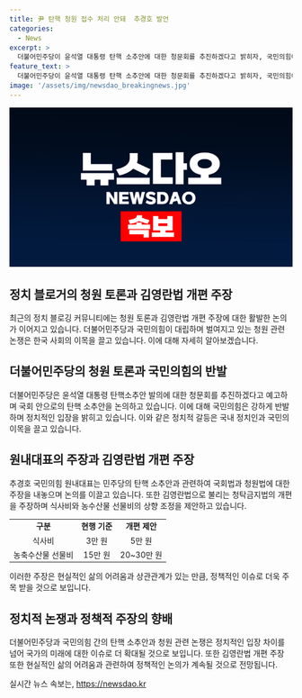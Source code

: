 ```yaml
---
title: 尹 탄핵 청원 접수 처리 안돼  추경호 발언
categories:
  - News
excerpt: >
  더불어민주당이 윤석열 대통령 탄핵 소추안에 대한 청문회를 추진하겠다고 밝히자, 국민의힘이 반발했다. 이에 원내대표는 대통령 탄핵 청원은 수리해선 안된다고 주장하며, 해당 청원 주도자에 대한 비판도 이어졌다. 또한 김영란법 개편을 주장하여 식사비와 선물비의 상향을 제안했다.
feature_text: >
  더불어민주당이 윤석열 대통령 탄핵 소추안에 대한 청문회를 추진하겠다고 밝히자, 국민의힘이 반발했다. 이에 원내대표는 대통령 탄핵 청원은 수리해선 안된다고 주장하며, 해당 청원 주도자에 대한 비판도 이어졌다. 또한 김영란법 개편을 주장하여 식사비와 선물비의 상향을 제안했다.
image: '/assets/img/newsdao_breakingnews.jpg'
---
```


<p><img src="/assets/img/newsdao_breakingnews.jpg" alt="ontimetimes 속보" /></p>

<h2 data-ke-size="size26">정치 블로거의 청원 토론과 김영란법 개편 주장</h2>

<p data-ke-size="size16">최근의 정치 블로깅 커뮤니티에는 청원 토론과 김영란법 개편 주장에 대한 활발한 논의가 이어지고 있습니다. 더불어민주당과 국민의힘이 대립하며 벌여지고 있는 청원 관련 논쟁은 한국 사회의 이목을 끌고 있습니다. 이에 대해 자세히 알아보겠습니다.</p>

<h2 data-ke-size="size24">더불어민주당의 청원 토론과 국민의힘의 반발</h2>

<p data-ke-size="size16">더불어민주당은 윤석열 대통령 탄핵소추안 발의에 대한 청문회를 추진하겠다고 예고하며 국회 안으로의 탄핵 소추안을 논의하고 있습니다. 이에 대해 국민의힘은 강하게 반발하며 정치적인 입장을 밝히고 있습니다. 이와 같은 정치적 갈등은 국내 정치인과 국민의 이목을 끌고 있습니다.</p>

<h2 data-ke-size="size24">원내대표의 주장과 김영란법 개편 주장</h2>

<p data-ke-size="size16">추경호 국민의힘 원내대표는 민주당의 탄핵 소추안과 관련하여 국회법과 청원법에 대한 주장을 내놓으며 논의를 이끌고 있습니다. 또한 김영란법으로 불리는 청탁금지법의 개편을 주장하며 식사비와 농수산물 선물비의 상향 조정을 제안하고 있습니다.</p>

<table>
  <tr>
    <td style="text-align: center; height: 17px;"><b>구분</b></td>
    <td style="text-align: center; height: 17px;"><b>현행 기준</b></td>
    <td style="text-align: center; height: 17px;"><b>개편 제안</b></td>
  </tr>
  <tr>
    <td style="text-align: center; height: 17px;">식사비</td>
    <td style="text-align: center; height: 17px;">3만 원</td>
    <td style="text-align: center; height: 17px;">5만 원</td>
  </tr>
  <tr>
    <td style="text-align: center; height: 17px;">농축수산물 선물비</td>
    <td style="text-align: center; height: 17px;">15만 원</td>
    <td style="text-align: center; height: 17px;">20~30만 원</td>
  </tr>
</table>

<p data-ke-size="size16">이러한 주장은 현실적인 삶의 어려움과 상관관계가 있는 만큼, 정책적인 이슈로 더욱 주목 받을 것으로 보입니다.</p>

<h2 data-ke-size="size24">정치적 논쟁과 정책적 주장의 향배</h2>

<p data-ke-size="size16">더불어민주당과 국민의힘 간의 탄핵 소추안과 청원 관련 논쟁은 정치적인 입장 차이를 넘어 국가의 미래에 대한 이슈로 더 확대될 것으로 보입니다. 또한 김영란법 개편 주장 또한 현실적인 삶의 어려움과 관련하여 정책적인 논의가 계속될 것으로 전망됩니다.</p>
실시간 뉴스 속보는, <a href="https://newsdao.kr" rel="dofollow">https://newsdao.kr</a>


